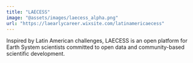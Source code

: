 ```yaml
---
title: "LAECESS"
image: "@assets/images/laecess_alpha.png"
url: "https://laearlycareer.wixsite.com/latinamericaecess"
---
```


Inspired by Latin American challenges, LAECESS is an open platform for Earth System scientists committed to open data and community-based scientific development.
